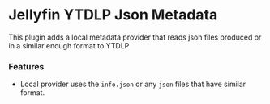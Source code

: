 # Jellyfin YTDLP Json Metadata

This plugin adds a local metadata provider that reads json files produced or in a similar enough format to YTDLP 


### Features
- Local provider uses the `info.json` or any `json` files that have similar format.

